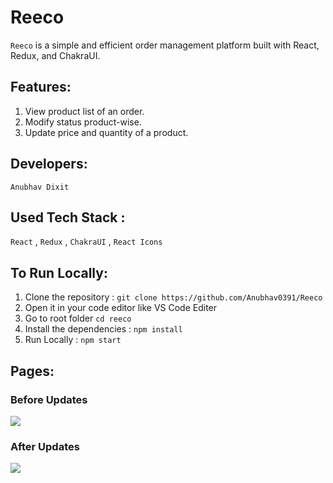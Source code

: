 # Reeco

`Reeco` is a simple and efficient order management platform built with React, Redux, and ChakraUI.

## Features: 

1. View product list of an order.
2. Modify status product-wise.
3. Update price and quantity of a product.

## Developers:

 `Anubhav Dixit` 

## Used Tech Stack :

`React` , `Redux` , `ChakraUI` , `React Icons` 

## To Run Locally:

1. Clone the repository : `git clone https://github.com/Anubhav0391/Reeco`
2. Open it in your code editor like VS Code Editer
3. Go to root folder `cd reeco`
4. Install the dependencies : `npm install`
5. Run Locally : `npm start`

## Pages:

### Before Updates
<img src="https://i.ibb.co/c3mWB9V/Screenshot-52.png"/>

### After Updates
<img src="https://i.ibb.co/KNdCr3j/Screenshot-53.png"/>


